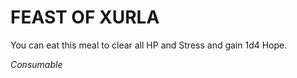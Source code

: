 # FEAST OF XURLA

You can eat this meal to clear all HP and Stress and gain 1d4 Hope.

*Consumable*
